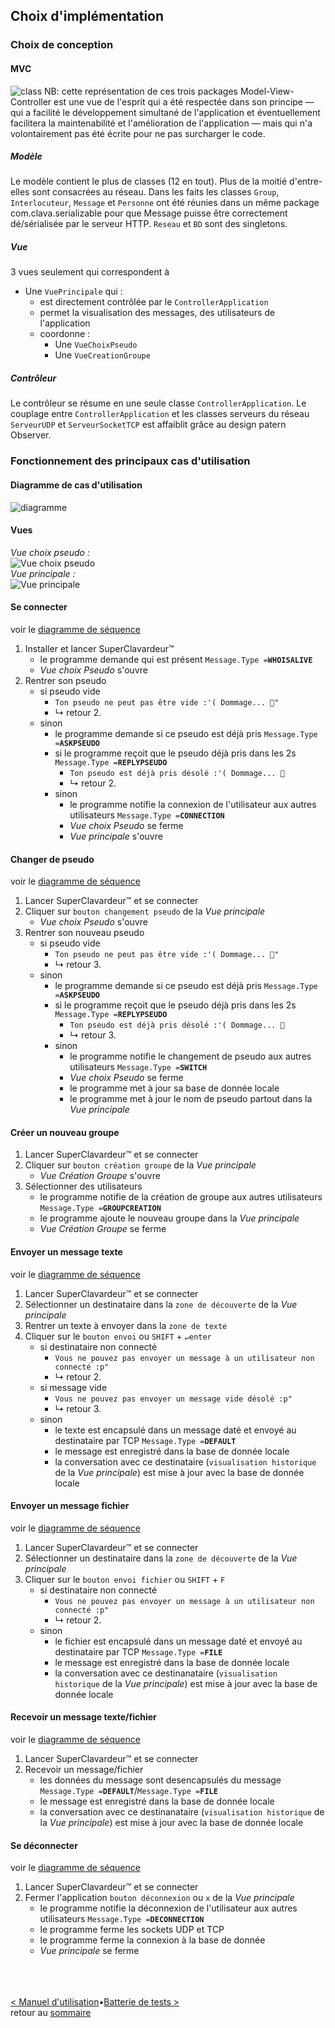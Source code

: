 ## Choix d'implémentation

### Choix de conception
#### MVC
![class](conception/COO-ClassDiagram.png)
NB: cette représentation de ces trois packages Model-View-Controller est une vue de l'esprit qui a été respectée dans son principe — qui a facilité le développement simultané de l'application et éventuellement facilitera la maintenabilité et l'amélioration de l'application — mais qui n'a volontairement pas été écrite pour ne pas surcharger le code.

##### Modèle
Le modèle contient le plus de classes (12 en tout).
Plus de la moitié d'entre-elles sont consacrées au réseau.
Dans les faits les classes `Group`, `Interlocuteur`, `Message` et `Personne` ont été réunies dans un même package com.clava.serializable pour que Message puisse être correctement dé/sérialisée par le serveur HTTP.
`Reseau` et `BD` sont des singletons.

##### Vue
3 vues seulement qui correspondent à 
- Une `VuePrincipale` qui :
	- est directement contrôlée par le `ControllerApplication`
	- permet la visualisation des messages, des utilisateurs de l'application
	- coordonne :
		- Une `VueChoixPseudo` 
		- Une `VueCreationGroupe`

##### Contrôleur
Le contrôleur se résume en une seule classe `ControllerApplication`.
Le couplage entre `ControllerApplication` et les classes serveurs du réseau `ServeurUDP` et `ServeurSocketTCP` est affaiblit grâce au design patern Observer.

### Fonctionnement des principaux cas d'utilisation
#### Diagramme de cas d'utilisation
![diagramme](conception/usecasediagram.png)<br>

#### Vues
*Vue choix pseudo :*<br>
![*Vue choix pseudo*](images/VueChoixPseudo.png)<br>
*Vue principale :*<br>
![*Vue principale*](images/VuePrincipale.png)<br>

#### Se connecter
voir le [diagramme de séquence](conception/seqdiagram_seconnecter.png)
1. Installer et lancer SuperClavardeur™
	- le programme demande qui est présent `Message.Type =`**`WHOISALIVE`**
	- *Vue choix Pseudo* s'ouvre
2. Rentrer son pseudo 
	- si pseudo vide
		- `Ton pseudo ne peut pas être vide :'( Dommage... 🙈"`
		- ↳ retour 2.
	- sinon
		- le programme demande si ce pseudo est déjà pris `Message.Type =`**`ASKPSEUDO`**
		- si le programme reçoit que le pseudo déjà pris dans les 2s `Message.Type =`**`REPLYPSEUDO`**
			- `Ton pseudo est déjà pris désolé :'( Dommage... 🙈`
			- ↳ retour 2.
		- sinon
			- le programme notifie la connexion de l'utilisateur aux autres utilisateurs `Message.Type =`**`CONNECTION`**  
			- *Vue choix Pseudo* se ferme
			- *Vue principale* s'ouvre

#### Changer de pseudo
voir le [diagramme de séquence](conception/seqdiagram_changerpseudo.png)
1. Lancer SuperClavardeur™ et se connecter
2. Cliquer sur `bouton changement pseudo` de la *Vue principale*
	- *Vue choix Pseudo* s'ouvre
3. Rentrer son nouveau pseudo 
	- si pseudo vide
		- `Ton pseudo ne peut pas être vide :'( Dommage... 🙈"`
		- ↳ retour 3.
	- sinon
		- le programme demande si ce pseudo est déjà pris `Message.Type =`**`ASKPSEUDO`**
		- si le programme reçoit que le pseudo déjà pris dans les 2s `Message.Type =`**`REPLYPSEUDO`**
			- `Ton pseudo est déjà pris désolé :'( Dommage... 🙈`
			- ↳ retour 3.
		- sinon
			- le programme notifie le changement de pseudo aux autres utilisateurs `Message.Type =`**`SWITCH`**  
			- *Vue choix Pseudo* se ferme
			- le programme met à jour sa base de donnée locale
			- le programme met à jour le nom de pseudo partout dans la *Vue principale*

#### Créer un nouveau groupe 
1. Lancer SuperClavardeur™ et se connecter
2. Cliquer sur `bouton création groupe` de la *Vue principale*
	- *Vue Création Groupe* s'ouvre
3. Sélectionner des utilisateurs 
	- le programme notifie de la création de groupe aux autres utilisateurs `Message.Type =`**`GROUPCREATION`**
	- le programme ajoute le nouveau groupe dans la *Vue principale*
	- *Vue Création Groupe* se ferme

#### Envoyer un message texte
voir le [diagramme de séquence](conception/seqdiagram_envoyertext.png)
1. Lancer SuperClavardeur™ et se connecter
2. Sélectionner un destinataire dans la `zone de découverte` de la *Vue principale*
3. Rentrer un texte à envoyer dans la `zone de texte` 
4. Cliquer sur le `bouton envoi` ou `SHIFT` + `↵enter`
	- si destinataire non connecté
		- `Vous ne pouvez pas envoyer un message à un utilisateur non connecté :p"`
		- ↳ retour 2.
	- si message vide
		- `Vous ne pouvez pas envoyer un message vide désolé :p"`
		- ↳ retour 3.
	- sinon
		- le texte est encapsulé dans un message daté et envoyé au destinataire par TCP `Message.Type =`**`DEFAULT`**
		- le message est enregistré dans la base de donnée locale
		- la conversation avec ce destinataire (`visualisation historique` de la *Vue principale*) est mise à jour avec la base de donnée locale

#### Envoyer un message fichier
voir le [diagramme de séquence](conception/seqdiagram_envoyerfichier.png)
1. Lancer SuperClavardeur™ et se connecter
2. Sélectionner un destinataire dans la `zone de découverte` de la *Vue principale*
3. Cliquer sur le `bouton envoi fichier` ou `SHIFT` + `F`
	- si destinataire non connecté
		- `Vous ne pouvez pas envoyer un message à un utilisateur non connecté :p"`
		- ↳ retour 2.
	- sinon
		- le fichier est encapsulé dans un message daté et envoyé au destinataire par TCP `Message.Type =`**`FILE`**
		- le message est enregistré dans la base de donnée locale
		- la conversation avec ce destinanataire (`visualisation historique` de la *Vue principale*) est mise à jour avec la base de donnée locale

#### Recevoir un message texte/fichier
voir le [diagramme de séquence](conception/seqdiagram_recevoirmessage.png)
1. Lancer SuperClavardeur™ et se connecter
2. Recevoir un message/fichier 
	- les données du message sont desencapsulés du message `Message.Type =`**`DEFAULT`**/`Message.Type =`**`FILE`**
	- le message est enregistré dans la base de donnée locale
	- la conversation avec ce destinanataire (`visualisation historique` de la *Vue principale*) est mise à jour avec la base de donnée locale

#### Se déconnecter
voir le [diagramme de séquence](conception/seqdiagram_sedeconnecter.png)
1. Lancer SuperClavardeur™ et se connecter
2. Fermer l'application `bouton déconnexion` ou `x` de la *Vue principale*
	- le programme notifie la déconnexion de l'utilisateur aux autres utilisateurs `Message.Type =`**`DECONNECTION`** 
	- le programme ferme les sockets UDP et TCP
	- le programme ferme la connexion à la base de donnée
	- *Vue principale* se ferme

<br><br><br>
[< Manuel d'utilisation](manuel.md)•[Batterie de tests >](tests.md)<br>
retour au [sommaire](README.md)<br>